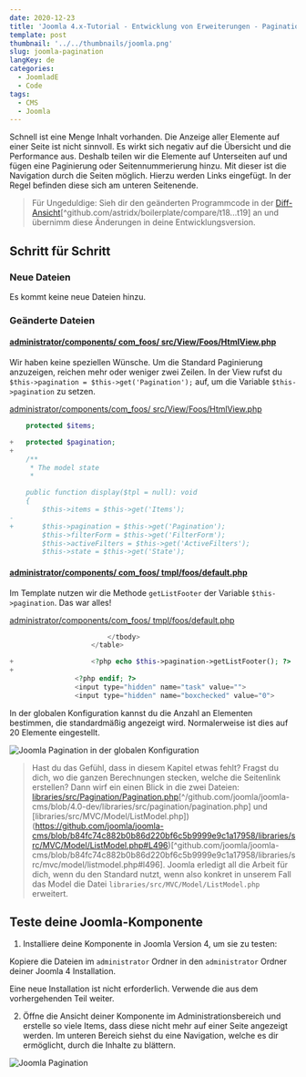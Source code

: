 ```yaml
---
date: 2020-12-23
title: 'Joomla 4.x-Tutorial - Entwicklung von Erweiterungen - Pagination'
template: post
thumbnail: '../../thumbnails/joomla.png'
slug: joomla-pagination
langKey: de
categories:
  - JoomladE
  - Code
tags:
  - CMS
  - Joomla
---
```


Schnell ist eine Menge Inhalt vorhanden. Die Anzeige aller Elemente auf einer Seite ist nicht sinnvoll. Es wirkt sich negativ auf die Übersicht und die Performance aus. Deshalb teilen wir die Elemente auf Unterseiten auf und fügen eine Paginierung oder Seitennummerierung hinzu. Mit dieser ist die Navigation durch die Seiten möglich. Hierzu werden Links eingefügt. In der Regel befinden diese sich am unteren Seitenende.<!-- \index{Paginierung} --><!-- \index{Seitennummerierung} -->

> Für Ungeduldige: Sieh dir den geänderten Programmcode in der [Diff-Ansicht](https://github.com/astridx/boilerplate/compare/t18...t19)[^github.com/astridx/boilerplate/compare/t18...t19] an und übernimm diese Änderungen in deine Entwicklungsversion.

## Schritt für Schritt

### Neue Dateien

Es kommt keine neue Dateien hinzu.

### Geänderte Dateien

<!-- prettier-ignore -->
#### [administrator/components/ com\_foos/ src/View/Foos/HtmlView.php](https://github.com/astridx/boilerplate/compare/t18...t19#diff-8e3d37bbd99544f976bf8fd323eb5250)

Wir haben keine speziellen Wünsche. Um die Standard Paginierung anzuzeigen, reichen mehr oder weniger zwei Zeilen. In der View rufst du
`$this->pagination = $this->get('Pagination');` auf, um die Variable `$this->pagination` zu setzen.

[administrator/components/com_foos/ src/View/Foos/HtmlView.php](https://github.com/astridx/boilerplate/blob/23dfac84a81f5e050ba474e80f04a8ddf19c4658/src/administrator/components/com_foos/src/View/Foos/HtmlView.php)

```php {diff}
 	protected $items;

+	protected $pagination;
+
 	/**
 	 * The model state
 	 *

 	public function display($tpl = null): void
 	{
 		$this->items = $this->get('Items');
-
+		$this->pagination = $this->get('Pagination');
 		$this->filterForm = $this->get('FilterForm');
 		$this->activeFilters = $this->get('ActiveFilters');
 		$this->state = $this->get('State');

```

<!-- prettier-ignore -->
#### [administrator/components/ com\_foos/ tmpl/foos/default.php](https://github.com/astridx/boilerplate/compare/t18...t19#diff-3186af99ea4e3321b497b86fcd1cd757)

Im Template nutzen wir die Methode `getListFooter` der Variable `$this->pagination`. Das war alles!

[administrator/components/com_foos/ tmpl/foos/default.php](https://github.com/astridx/boilerplate/blob/23dfac84a81f5e050ba474e80f04a8ddf19c4658/src/administrator/components/com_foos/tmpl/foos/default.php)

```php {diff}
 						</tbody>
 					</table>

+					<?php echo $this->pagination->getListFooter(); ?>
+
 				<?php endif; ?>
 				<input type="hidden" name="task" value="">
 				<input type="hidden" name="boxchecked" value="0">

```

In der globalen Konfiguration kannst du die Anzahl an Elementen bestimmen, die standardmäßig angezeigt wird. Normalerweise ist dies auf 20 Elemente eingestellt.

![Joomla Pagination in der globalen Konfiguration](/images/j4x23x2.png)

> Hast du das Gefühl, dass in diesem Kapitel etwas fehlt? Fragst du dich, wo die ganzen Berechnungen stecken, welche die Seitenlink erstellen? Dann wirf ein einen Blick in die zwei Dateien: [libraries/src/Pagination/Pagination.php](https://github.com/joomla/joomla-cms/blob/65aaacc28cddfed55804306eb02b407d28884159/libraries/src/Pagination/Pagination.php#L437)[^/github.com/joomla/joomla-cms/blob/4.0-dev/libraries/src/pagination/pagination.php] und [libraries/src/MVC/Model/ListModel.php])(https://github.com/joomla/joomla-cms/blob/b84fc74c882b0b86d220bf6c5b9999e9c1a17958/libraries/src/MVC/Model/ListModel.php#L496)[^github.com/joomla/joomla-cms/blob/b84fc74c882b0b86d220bf6c5b9999e9c1a17958/libraries/src/mvc/model/listmodel.php#l496]. Joomla erledigt all die Arbeit für dich, wenn du den Standard nutzt, wenn also konkret in unserem Fall das Model die Datei `libraries/src/MVC/Model/ListModel.php` erweitert.

## Teste deine Joomla-Komponente

1. Installiere deine Komponente in Joomla Version 4, um sie zu testen:

Kopiere die Dateien im `administrator` Ordner in den `administrator` Ordner deiner Joomla 4 Installation.

Eine neue Installation ist nicht erforderlich. Verwende die aus dem vorhergehenden Teil weiter.

2. Öffne die Ansicht deiner Komponente im Administrationsbereich und erstelle so viele Items, dass diese nicht mehr auf einer Seite angezeigt werden. Im unteren Bereich siehst du eine Navigation, welche es dir ermöglicht, durch die Inhalte zu blättern.

![Joomla Pagination](/images/j4x23x1.png)
<img src="https://vg08.met.vgwort.de/na/77029cee191b4fbc9a01f511eb0e65cf" width="1" height="1" alt="">
